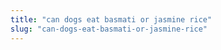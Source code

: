 ```yaml
---
title: "can dogs eat basmati or jasmine rice"
slug: "can-dogs-eat-basmati-or-jasmine-rice"
---
```


